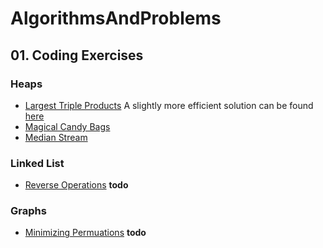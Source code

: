 # AlgorithmsAndProblems

## 01. Coding Exercises
### Heaps
* [Largest Triple Products](CodingExercises/Heaps/LargestTripleProducts.go)
  A slightly more efficient solution can be found [here](https://github.com/WCGPR0/AlgorithmsAndProblems/blob/ruby/CodingExercises/Heaps/LargestTripleProducts.rb)
* [Magical Candy Bags](CodingExercises/Heaps/MagicalCandyBags.go)
* [Median Stream](CodingExercises/Heaps/MedianStream.go)
### Linked List
* [Reverse Operations](CodingExercises/LinkedList/ReverseOperations.go) **todo**
### Graphs
* [Minimizing Permuations](CodingExercises/Graphs/MinimizingPermutations.go) **todo**